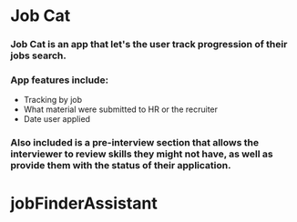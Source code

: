 # Job Cat

### Job Cat is an app that let's the user track progression of their jobs search. 
### App features include:

* Tracking by job
* What material were submitted to HR or the recruiter
* Date user applied 

### Also included is a pre-interview section that allows the interviewer to review skills they might not have, as well as provide them with the status of their application.
# jobFinderAssistant
